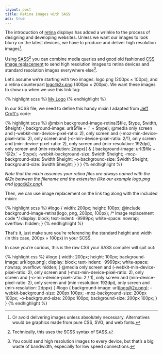 ```yaml
---
layout: post
title: Retina images with SASS
ads: true
---
```

The introduction of [retina](https://en.wikipedia.org/wiki/Retina_Display) displays has added a wrinkle to the process of designing and developing websites. Unless we want our images to look blurry on the latest devices, we have to produce and deliver high resolution images[^avoid]. 

Using [SASS](http://sass-lang.com/)[^scss] you can combine media queries and good old fashioned [CSS image replacement](http://css-tricks.com/css-image-replacement/) to send high resolution images to retina devices and standard resolution images everywhere else[^bandwidth]. 

Let’s assume we’re starting with two images: logo.png (200px &times; 100px), and a retina counterpart logo@2x.png (400px &times; 200px). We want these images to show up when we use this link tag:

{% highlight scss %}
<a href="/" id="logo">My Logo</a>
{% endhighlight %}

In our SCSS file, we need to define this handy mixin I adapted from [Jeff Croft's](http://jeffcroft.com/) code:

{% highlight scss %}
@mixin background-image-retina($file, $type, $width, $height) {
  background-image: url($file + '.' + $type);
  @media only screen and (-webkit-min-device-pixel-ratio: 2),
    only screen and (-moz-min-device-pixel-ratio: 2),
    only screen and (-o-min-device-pixel-ratio: 2/1),
    only screen and (min-device-pixel-ratio: 2),
    only screen and (min-resolution: 192dpi),
    only screen and (min-resolution: 2dppx){
    & {
      background-image: url($file + '@2x.' + $type);
      -webkit-background-size: $width $height;
      -moz-background-size: $width $height;
      -o-background-size: $width $height;
      background-size: $width $height;
    }
  }
}
{% endhighlight %}

*Note that the mixin assumes your retina files are always named with the @2x between the filename and the extension (like our example logo.png and logo@2x.png).*

Then, we can use image replacement on the link tag along with the included mixin:

{% highlight scss %}
#logo {
  width: 200px;
  height: 100px;
  @include background-image-retina(logo, png, 200px, 100px);
  /* Image replacement code */
  display: block; 
  text-indent: -9999px; 
  white-space: nowrap; 
  overflow: hidden;
}
{% endhighlight %}

That's it, just make sure you’re referencing the standard height and width (in this case, 200px &times; 100px) in your SCSS.

In case you’re curious, this is the raw CSS your SASS compiler will spit out:

{% highlight css %}
#logo {
  width: 200px;
  height: 100px;
  background-image: url(logo.png);
  display: block;
  text-indent: -9999px;
  white-space: nowrap;
  overflow: hidden; 
}
@media only screen and (-webkit-min-device-pixel-ratio: 2), only screen and (-moz-min-device-pixel-ratio: 2), only screen and (-o-min-device-pixel-ratio: 2 / 1), only screen and (min-device-pixel-ratio: 2), only screen and (min-resolution: 192dpi), only screen and (min-resolution: 2dppx) {
  #logo {
    background-image: url(logo@2x.png);
    -webkit-background-size: 200px 100px;
    -moz-background-size: 200px 100px;
    -o-background-size: 200px 100px;
    background-size: 200px 100px; 
  } 
}
{% endhighlight %}

[^avoid]: Or avoid delivering images unless absolutely necessary. Alternatives would be graphics made from pure CSS, SVG, and web fonts.

[^scss]: Technically, this uses the SCSS syntax of SASS. 

[^bandwidth]: You could send high resolution images to every device, but that’s a big waste of bandwidth, especially for low speed connections.